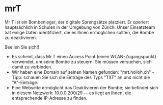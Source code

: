 # mrT
Mr T ist ein Bombenleger, der digitale Sprengsätze platziert. Er operiert hauptsächlich in Schulen in der Umgebung von Zürich. Unser Einsatzteam hat einige Daten identifiziert, die es Ihnen ermöglichen sollten, die Bombe zu deaktivieren. 

Beeilen Sie sich!!

- Es scheint, dass Mr T einen Access Point (einen WLAN-Zugangspunkt) verwendet, um seine Bombe zu steuern. Sie müssen versuchen, sich damit zu verbinden.
- Wir haben eine Domain auf seinen Namen gefunden: "mrt.holloh.ch" - Tipp: schauen Sie sich die Einträge des Typs "TXT" an und nicht die "A"-Einträge.
- Eine Webseite ermöglicht das Deaktivieren der Bombe; sie befindet sich in diesem Netzwerk: 10.0.0.200/29 — es liegt an Ihnen, die entsprechende IP-Adresse zu finden.
